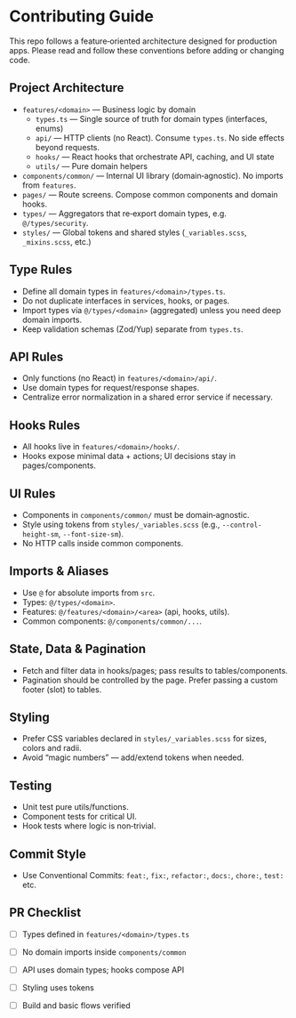 # Contributing Guide

This repo follows a feature‑oriented architecture designed for production apps. Please read and follow these conventions before adding or changing code.

## Project Architecture

- `features/<domain>` — Business logic by domain
  - `types.ts` — Single source of truth for domain types (interfaces, enums)
  - `api/` — HTTP clients (no React). Consume `types.ts`. No side effects beyond requests.
  - `hooks/` — React hooks that orchestrate API, caching, and UI state
  - `utils/` — Pure domain helpers
- `components/common/` — Internal UI library (domain‑agnostic). No imports from `features`.
- `pages/` — Route screens. Compose common components and domain hooks.
- `types/` — Aggregators that re‑export domain types, e.g. `@/types/security`.
- `styles/` — Global tokens and shared styles (`_variables.scss`, `_mixins.scss`, etc.)

## Type Rules

- Define all domain types in `features/<domain>/types.ts`.
- Do not duplicate interfaces in services, hooks, or pages.
- Import types via `@/types/<domain>` (aggregated) unless you need deep domain imports.
- Keep validation schemas (Zod/Yup) separate from `types.ts`.

## API Rules

- Only functions (no React) in `features/<domain>/api/`.
- Use domain types for request/response shapes.
- Centralize error normalization in a shared error service if necessary.

## Hooks Rules

- All hooks live in `features/<domain>/hooks/`.
- Hooks expose minimal data + actions; UI decisions stay in pages/components.

## UI Rules

- Components in `components/common/` must be domain‑agnostic.
- Style using tokens from `styles/_variables.scss` (e.g., `--control-height-sm`, `--font-size-sm`).
- No HTTP calls inside common components.

## Imports & Aliases

- Use `@` for absolute imports from `src`.
- Types: `@/types/<domain>`.
- Features: `@/features/<domain>/<area>` (api, hooks, utils).
- Common components: `@/components/common/...`.

## State, Data & Pagination

- Fetch and filter data in hooks/pages; pass results to tables/components.
- Pagination should be controlled by the page. Prefer passing a custom footer (slot) to tables.

## Styling

- Prefer CSS variables declared in `styles/_variables.scss` for sizes, colors and radii.
- Avoid “magic numbers” — add/extend tokens when needed.

## Testing

- Unit test pure utils/functions.
- Component tests for critical UI.
- Hook tests where logic is non‑trivial.

## Commit Style

- Use Conventional Commits: `feat:`, `fix:`, `refactor:`, `docs:`, `chore:`, `test:` etc.

## PR Checklist

- [ ] Types defined in `features/<domain>/types.ts`
- [ ] No domain imports inside `components/common`
- [ ] API uses domain types; hooks compose API
- [ ] Styling uses tokens
- [ ] Build and basic flows verified

